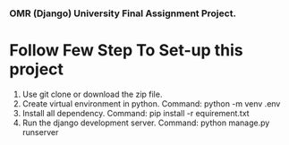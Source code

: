 ### OMR (Django) University Final Assignment Project.

# Follow Few Step To Set-up this project
1. Use git clone or download the zip file.
2. Create virtual environment in python.  Command: python -m venv .env
3. Install all dependency. Command: pip install -r equirement.txt
4. Run the django development server.  Command: python manage.py runserver
